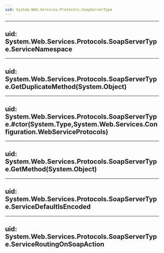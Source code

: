 ```yaml
---
uid: System.Web.Services.Protocols.SoapServerType
---
```


---
uid: System.Web.Services.Protocols.SoapServerType.ServiceNamespace
---

---
uid: System.Web.Services.Protocols.SoapServerType.GetDuplicateMethod(System.Object)
---

---
uid: System.Web.Services.Protocols.SoapServerType.#ctor(System.Type,System.Web.Services.Configuration.WebServiceProtocols)
---

---
uid: System.Web.Services.Protocols.SoapServerType.GetMethod(System.Object)
---

---
uid: System.Web.Services.Protocols.SoapServerType.ServiceDefaultIsEncoded
---

---
uid: System.Web.Services.Protocols.SoapServerType.ServiceRoutingOnSoapAction
---
